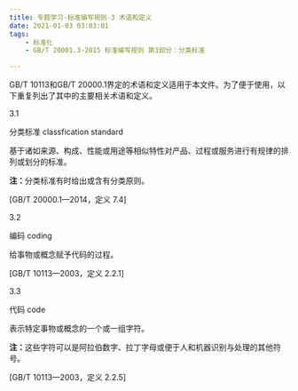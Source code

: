 ```yaml
---
title: 专题学习-标准编写规则-3 术语和定义
date: 2021-01-03 03:03:01
tags: 
	- 标准化
	- GB/T 20001.3-2015 标准编写规则 第3部分：分类标准

---
```


GB/T 10113和GB/T 20000.1界定的术语和定义适用于本文件。为了便于使用，以下重复列出了其中的主要相关术语和定义。

3.1

分类标准 classfication standard

基于诸如来源、构成、性能或用途等相似特性对产品、过程或服务进行有规律的排列或划分的标准。

<b>注：</b>分类标准有时给出或含有分类原则。

[GB/T 20000.1—2014，定义 7.4]

3.2

编码 coding

给事物或概念赋予代码的过程。

[GB/T 10113—2003，定义 2.2.1]

3.3

代码 code

表示特定事物或概念的一个或一组字符。

<b>注：</b>这些字符可以是阿拉伯数字、拉丁字母或便于人和机器识别与处理的其他符号。

[GB/T 10113—2003，定义 2.2.5] 